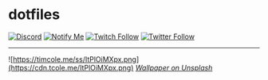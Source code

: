 # dotfiles
[![Discord](https://img.shields.io/discord/313591755180081153.svg?label=&logo=discord&logoColor=ffffff&color=7389D8&labelColor=6A7EC2)](https://modest.land/discord)
[![Notify Me](https://img.shields.io/badge/dynamic/json.svg?color=25B0ED&labelColor=219ED5&label=notify.me&query=%24.channel.subCount&url=https%3A%2F%2Ftimcole.me%2Fapi%2Fnotify)](https://notify.me/tim)
[![Twitch Follow](https://img.shields.io/badge/dynamic/json.svg?color=6441A4&labelColor=5A3A93&logo=twitch&label=&query=%24.results[1].followers&url=https%3A%2F%2Ftimcole.me%2Fapi%2Fstats&suffix=%20Followers)](https://www.twitch.tv/modesttim)
[![Twitter Follow](https://img.shields.io/badge/dynamic/json.svg?color=1DA1F2&labelColor=1A90D9&logo=twitter&logoColor=ffffff&label=&query=%24.results[2].followers&url=https%3A%2F%2Ftimcole.me%2Fapi%2Fstats&suffix=%20Followers)](https://twitter.com/modesttim)

---

![https://timcole.me/ss/ItPlOiMXpx.png](https://cdn.tcole.me/ItPlOiMXpx.png)
[_Wallpaper on Unsplash_](https://unsplash.com/photos/k33qWPtEfrM)